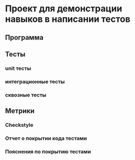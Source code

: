 # Проект для демонстрации навыков в написании тестов

## Программа

## Тесты

### unit тесты

### интеграционные тесты

### сквозные тесты

## Метрики

### Checkstyle

### Отчет о покрытии кода тестами

### Пояснения по покрытию тестами